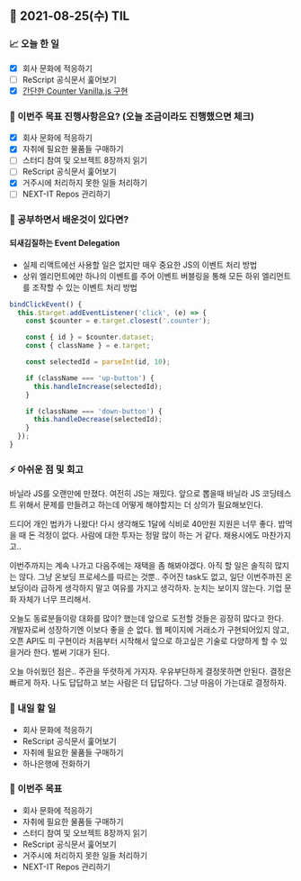 ## 📆 2021-08-25(수) TIL

### 📈 오늘 한 일
- [x] 회사 문화에 적응하기
- [ ] ReScript 공식문서 훑어보기
- [x] [간단한 Counter Vanilla.js 구현](https://github.com/saseungmin/simple-vanilla-js/tree/master/counter)

### 🦄 이번주 목표 진행사항은요? (오늘 조금이라도 진행했으면 체크)
- [x] 회사 문화에 적응하기
- [x] 자취에 필요한 물품들 구매하기
- [ ] 스터디 참여 및 오브젝트 8장까지 읽기
- [ ] ReScript 공식문서 훑어보기
- [x] 거주시에 처리하지 못한 일들 처리하기
- [ ] NEXT-IT Repos 관리하기

### 🤔 공부하면서 배운것이 있다면?

#### 되새김질하는 Event Delegation
- 실제 리액트에선 사용할 일은 없지만 매우 중요한 JS의 이벤트 처리 방법
- 상위 엘리먼트에만 하나의 이벤트를 주어 이벤트 버블링을 통해 모든 하위 엘리먼트를 조작할 수 있는 이벤트 처리 방법

```js
bindClickEvent() {
  this.$target.addEventListener('click', (e) => {
    const $counter = e.target.closest('.counter');

    const { id } = $counter.dataset;
    const { className } = e.target;

    const selectedId = parseInt(id, 10);

    if (className === 'up-button') {
      this.handleIncrease(selectedId);
    }

    if (className === 'down-button') {
      this.handleDecrease(selectedId);
    }
  });
}
```

### ⚡ 아쉬운 점 및 회고
바닐라 JS를 오랜만에 만졌다. 여전히 JS는 재밌다. 앞으로 뽑을때 바닐라 JS 코딩테스트 위해서 문제를 만들려고 하는데 어떻게 해야할지는 더 상의가 필요해보인다.   

드디어 개인 법카가 나왔다! 다시 생각해도 1달에 식비로 40만원 지원은 너무 좋다. 밥먹을 때 돈 걱정이 없다. 사람에 대한 투자는 정말 많이 하는 거 같다. 채용시에도 마찬가지고..   

이번주까지는 계속 나가고 다음주에는 재택을 좀 해봐야겠다. 아직 할 일은 솔직히 많지는 않다. 그냥 온보딩 프로세스를 따르는 것뿐.. 주어진 task도 없고, 일단 이번주까진 온보딩이라 급하게 생각하지 말고 여유를 가지고 생각하자. 눈치는 보이지 않는다. 기업 문화 자체가 너무 프리해서.   

오늘도 동료분들이랑 대화를 많이? 했는데 앞으로 도전할 것들은 굉장히 많다고 한다. 개발자로써 성장하기엔 이보다 좋을 순 없다. 웹 페이지에 거래소가 구현되어있지 않고, 오픈 API도 미 구현이라 처음부터 시작해서 앞으로 하고싶은 기술로 다양하게 할 수 있을거라 한다. 벌써 기대가 된다.   

오늘 아쉬웠던 점은.. 주관을 뚜렷하게 가지자. 우유부단하게 결정못하면 안된다. 결정은 빠르게 하자. 나도 답답하고 보는 사람은 더 답답하다. 그냥 마음이 가는대로 결정하자.

### 🚀 내일 할 일
- 회사 문화에 적응하기
- ReScript 공식문서 훑어보기
- 자취에 필요한 물품들 구매하기
- 하나은행에 전화하기

### 🎯 이번주 목표
- 회사 문화에 적응하기
- 자취에 필요한 물품들 구매하기
- 스터디 참여 및 오브젝트 8장까지 읽기
- ReScript 공식문서 훑어보기
- 거주시에 처리하지 못한 일들 처리하기
- NEXT-IT Repos 관리하기
